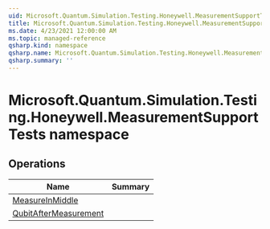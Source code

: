 ```yaml
---
uid: Microsoft.Quantum.Simulation.Testing.Honeywell.MeasurementSupportTests
title: Microsoft.Quantum.Simulation.Testing.Honeywell.MeasurementSupportTests namespace
ms.date: 4/23/2021 12:00:00 AM
ms.topic: managed-reference
qsharp.kind: namespace
qsharp.name: Microsoft.Quantum.Simulation.Testing.Honeywell.MeasurementSupportTests
qsharp.summary: ''
---
```


# Microsoft.Quantum.Simulation.Testing.Honeywell.MeasurementSupportTests namespace




<!-- summaries -->

## Operations

| Name | Summary |
|------|---------|
|[MeasureInMiddle](xref:Microsoft.Quantum.Simulation.Testing.Honeywell.MeasurementSupportTests.MeasureInMiddle) | |
|[QubitAfterMeasurement](xref:Microsoft.Quantum.Simulation.Testing.Honeywell.MeasurementSupportTests.QubitAfterMeasurement) | |


<!-- /summaries -->
